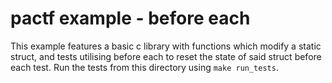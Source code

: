# pactf example - before each

This example features a basic c library with functions which modify a static struct, and tests utilising before each to reset the state of said struct before each test. Run the tests from this directory using `make run_tests`.
